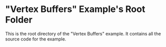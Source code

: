 # "Vertex Buffers" Example's Root Folder

This is the root directory of the "Vertex Buffers" example. It contains all the source code for the example. 

